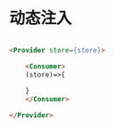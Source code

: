 # 动态注入


```html

<Provider store={store}>

    <Consumer>
    (store)=>{
        
    }
    </Consumer>

</Provider>

```

